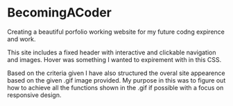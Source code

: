 # BecomingACoder

Creating a beautiful porfolio working website for my future codng expirence and work.

This site includes a fixed header with interactive and clickable navigation and images.
Hover was something I wanted to expirement with in this CSS.

Based on the criteria given I have also structured the overal site appearence based on the given .gif image provided.
My purpose in this was to figure out how to achieve all the functions shown in the .gif if possible with a focus on responsive design.
